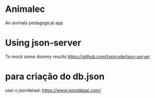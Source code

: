 # Animalec
An animals pedagogical app

# Using json-server 
To mock some dummy results
https://github.com/typicode/json-server


# para criação do db.json
usei o jsondataai: https://www.jsondataai.com/